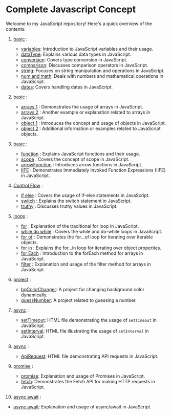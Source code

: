 # Complete Javascript Concept 

Welcome to my JavaScript repository! Here's a quick overview of the contents:

1. [basic](01_basic) : 

   - [variables](01_basic/01_variables.js): Introduction to JavaScript variables and their usage.
   - [dataType](01_basic/02_dataType.js): Explains various data types in JavaScript.
   - [conversion](01_basic/03_conversion.js): Covers type conversion in JavaScript.
   - [comparison](01_basic/04_comparison.js): Discusses comparison operators in JavaScript.
   - [string](01_basic/05_string.js): Focuses on string manipulation and operations in JavaScript.
   - [num and math](01_basic/06_num_and_math.js): Deals with numbers and mathematical operations in JavaScript.
   - [dates](01_basic/07_dates.js): Covers handling dates in JavaScript.

2. [basic](02_basic) : 
   - [arrays 1](02_basic/01_arrays.js) : Demonstrates the usage of arrays in JavaScript.
   - [arrays 2](02_basic/02_arrays.js) : Another example or explanation    related to arrays in JavaScript.
   - [object 1](02_basic/03_object.js) : Introduces the concept and usage of objects in JavaScript.
   - [object 2](02_basic/04_object.js) : Additional information or examples related to JavaScript objects.

3. [basic](03_basic) : 

   - [function](03_basic/01_function.js) : Explains JavaScript functions and their usage.
   - [scope](03_basic/01_scope.js) : Covers the concept of scope in JavaScript.
   - [arrowFunction](03_basic/03_arrowFunction.js) : Introduces arrow functions in JavaScript.
   - [IIFE](03_basic/04_IIFE.js) : Demonstrates Immediately Invoked Function Expressions (IIFE) in JavaScript.

4. [Control Flow](04_control_flow) : 

    - [if else](04_control_flow/01_if_else.js) : Covers the usage of if-else statements in JavaScript.
    - [switch](04_control_flow/02_switch.js) : Explains the switch statement in JavaScript.
    - [truthy](04_control_flow/03_truthy.js) : Discusses truthy values in JavaScript.

5. [loops](05_loops) : 

   - [for](05_loops/01_for.js) : Explanation of the traditional for loop in JavaScript.
   - [while do while](05_loops/02_while_do_while.js) : Covers the while and do-while loops in JavaScript.
   - [for of](05_loops/03_for_of.js) : Demonstrates the for...of loop for iterating over iterable objects.
   - [for in](05_loops/04_for_in.js) : Explains the for...in loop for iterating over object properties.
   - [for Each](05_loops/05_for_Each.js) : Introduction to the forEach method for arrays in JavaScript.
   - [filter](05_loops/06_filter.js) : Explanation and usage of the filter method for arrays in JavaScript.

6. [project](06_project) : 
   - [bgColorChanger](06_project/01_bgColorChanger/main.js): A project for changing background color dynamically.
   - [guessNumber](06_project/02_guessNumber/main.js): A project related to guessing a number.

7. [async](07_async) : 
   - [setTimeout](07_async/01_setTimeout.html): HTML file demonstrating the usage of `setTimeout` in JavaScript.
   - [setInterval](07_async/02_setInterval.html): HTML file illustrating the usage of `setInterval` in JavaScript.

8. [async](08_API) : 
   - [ApiRequest](08_API/ApiRequest.html): HTML file demonstrating API requests in JavaScript.

9. [promise](09_promise) : 
   - [promise](09_promise/01_promise.js): Explanation and usage of Promises in JavaScript.
   - [fetch](09_promise/02_fetch.js): Demonstrates the Fetch API for making HTTP requests in JavaScript.

10. [async await](10_async_await) :
   - [async await](10_async_await/01_async_await.js): Explanation and usage of async/await in JavaScript.
